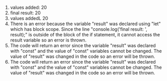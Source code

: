 1. values added: 20
2. final result: 20
3. values addedL 20
4. There is an error because the variable "result" was declared using "let" which has block scope. Since the line "console.log('final result: ', result);" is outside of the block of the if statement, it cannot access the result variable so an error is thrown.
5. The code will return an error since the variable "result" was declared with "const" and the value of "const" variables cannot be changed. The value of "result" was changed in the code so an error will be thrown.
6. The code will return an error since the variable "result" was declared with "const" and the value of "const" variables cannot be changed. The value of "result" was changed in the code so an error will be thrown.
